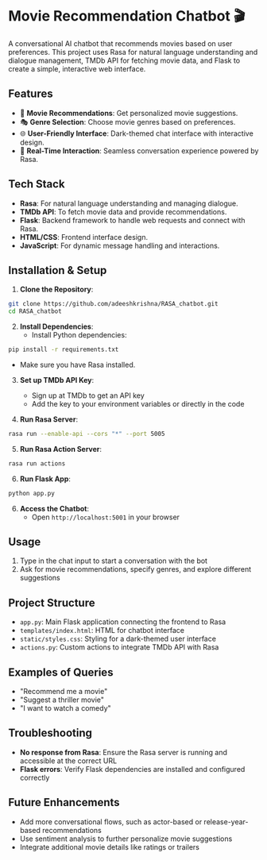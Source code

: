 # Movie Recommendation Chatbot 🎬

A conversational AI chatbot that recommends movies based on user preferences. This project uses Rasa for natural language understanding and dialogue management, TMDb API for fetching movie data, and Flask to create a simple, interactive web interface.

## Features

* 🎥 **Movie Recommendations**: Get personalized movie suggestions.
* 🎭 **Genre Selection**: Choose movie genres based on preferences.
* 🌐 **User-Friendly Interface**: Dark-themed chat interface with interactive design.
* 💬 **Real-Time Interaction**: Seamless conversation experience powered by Rasa.

## Tech Stack

* **Rasa**: For natural language understanding and managing dialogue.
* **TMDb API**: To fetch movie data and provide recommendations.
* **Flask**: Backend framework to handle web requests and connect with Rasa.
* **HTML/CSS**: Frontend interface design.
* **JavaScript**: For dynamic message handling and interactions.

## Installation & Setup

1. **Clone the Repository**:
```bash
git clone https://github.com/adeeshkrishna/RASA_chatbot.git
cd RASA_chatbot
```

2. **Install Dependencies**:
   * Install Python dependencies:
```bash
pip install -r requirements.txt
```
   * Make sure you have Rasa installed.

3. **Set up TMDb API Key**:
   * Sign up at TMDb to get an API key
   * Add the key to your environment variables or directly in the code

4. **Run Rasa Server**:
```bash
rasa run --enable-api --cors "*" --port 5005
```

5. **Run Rasa Action Server**:
```bash
rasa run actions
```

6. **Run Flask App**:
```bash
python app.py
```

6. **Access the Chatbot**:
   * Open `http://localhost:5001` in your browser

## Usage

1. Type in the chat input to start a conversation with the bot
2. Ask for movie recommendations, specify genres, and explore different suggestions

## Project Structure

* `app.py`: Main Flask application connecting the frontend to Rasa
* `templates/index.html`: HTML for chatbot interface
* `static/styles.css`: Styling for a dark-themed user interface
* `actions.py`: Custom actions to integrate TMDb API with Rasa

## Examples of Queries

* "Recommend me a movie"
* "Suggest a thriller movie"
* "I want to watch a comedy"

## Troubleshooting

* **No response from Rasa**: Ensure the Rasa server is running and accessible at the correct URL
* **Flask errors**: Verify Flask dependencies are installed and configured correctly

## Future Enhancements

* Add more conversational flows, such as actor-based or release-year-based recommendations
* Use sentiment analysis to further personalize movie suggestions
* Integrate additional movie details like ratings or trailers